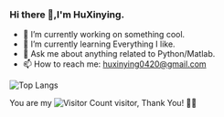 
### Hi there 👋,I'm HuXinying.

- 🔭 I’m currently working on something cool.
- 🌱 I’m currently learning Everything I like.
- 💬 Ask me about anything related to Python/Matlab.
- 📫 How to reach me: huxinying0420@gmail.com

![Top Langs](https://github-readme-stats.vercel.app/api/top-langs/?username=HuXinying0420&layout=compact&theme=tokyonight)


You are my ![Visitor Count](https://profile-counter.glitch.me/HuXinying0420/count.svg) visitor, Thank You! 💞️💞️

  <!---
- 😄 Read more about my CSDN: [here](https://blog.csdn.net/qq_44231797?spm=1000.2115.3001.5343)
![](https://github-readme-stats.vercel.app/api?username=HuXinying0420&show_icons=true&theme=transparent)

--->
